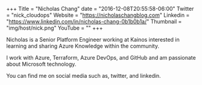 +++
Title = "Nicholas Chang"
date = "2016-12-08T20:55:58-06:00"
Twitter = "nick_cloudops"
Website = "https://nicholaschangblog.com"
Linkedin = "https://www.linkedin.com/in/nicholas-chang-0b1b0b1a/"
Thumbnail = "img/host/nick.png"
YouTube = ""
+++

Nicholas is a Senior Platform Engineer working at Kainos interested in learning and sharing Azure Knowledge within the community.

I work with Azure, Terraform, Azure DevOps, and GitHub and am passionate about Microsoft technology.

You can find me on social media such as, twitter, and linkedin.